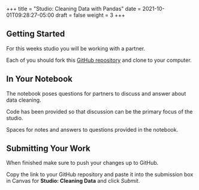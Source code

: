 +++
title = "Studio: Cleaning Data with Pandas"
date = 2021-10-01T09:28:27-05:00
draft = false
weight = 3
+++

## Getting Started

For this weeks studio you will be working with a partner.  

Each of you should fork this [GitHub repository](https://github.com/launchcodeeducation/DataCleaning-Pumpkin-Sales) and clone to your computer.  

## In Your Notebook

The notebook poses questions for partners to discuss and answer about data cleaning.

Code has been provided so that discussion can be the primary focus of the studio.

Spaces for notes and answers to questions provided in the notebook.

## Submitting Your Work

When finished make sure to push your changes up to GitHub. 

Copy the link to your GitHub repository and paste it into the submission box in Canvas for **Studio: Cleaning Data** and click *Submit*.
